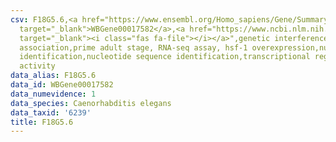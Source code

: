 ```yaml
---
csv: F18G5.6,<a href="https://www.ensembl.org/Homo_sapiens/Gene/Summary?db=core;g=WBGene00017582"
  target="_blank">WBGene00017582</a>,<a href="https://www.ncbi.nlm.nih.gov/pubmed/30894454"
  target="_blank"><i class="fas fa-file"></i></a>",genetic interference,functional
  association,prime adult stage, RNA-seq assay, hsf-1 overexpression,nucleotide sequence
  identification,nucleotide sequence identification,transcriptional regulation,up-regulates
  activity
data_alias: F18G5.6
data_id: WBGene00017582
data_numevidence: 1
data_species: Caenorhabditis elegans
data_taxid: '6239'
title: F18G5.6
---
```

